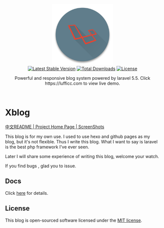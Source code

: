 <p align="center">
  <img src="https://github.com/lufficc/images/blob/master/Xblog/logo.png" alt="Xblog: responsive and powerful!" width="200">
  <br>
  <a href="https://packagist.org/packages/lufficc/xblog"><img src="https://poser.pugx.org/lufficc/xblog/v/stable.svg" alt="Latest Stable Version"></a>
  <a href="https://packagist.org/packages/lufficc/xblog"><img src="https://poser.pugx.org/lufficc/xblog/downloads.svg" alt="Total Downloads"></a>
  <a href="https://packagist.org/packages/lufficc/xblog"><img src="https://poser.pugx.org/lufficc/xblog/license.svg" alt="License"></a>

</p>
<p align="center">Powerful and responsive blog system powered by laravel 5.5. Click https://lufficc.com to view live demo.</p>
<br>

# Xblog

[中文README ](README_zh.md)|[ Project Home Page ](https://lufficc.github.io/Xblog/)|[ ScreenShots ](https://lufficc.github.io/Xblog/news/)

This blog is for my own use. I used to use hexo and github pages as my blog, but it's not flexible. Thus I write this
blog. What I want to say is laravel is the best php framework I've ever seen.

Later I will share some experience of writing this blog, welcome your watch.

If you find bugs , glad you to issue.


## Docs

Click [here](https://lufficc.com/blog/how-to-install-my-blog) for details.

## License

This blog is open-sourced software licensed under the [MIT license](http://opensource.org/licenses/MIT).
